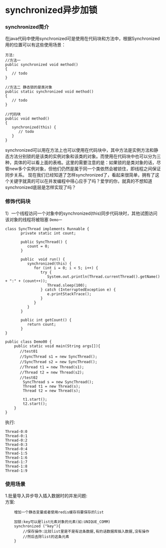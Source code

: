# synchronized异步加锁
### synchronized简介
在java代码中使用synchronized可是使用在代码块和方法中，根据Synchronized用的位置可以有这些使用场景：
```
方法:
//方法一
public synchronized void method()
{
   // todo
}

//方法二 静态锁的是类对象
public static synchronized void method()
{
   // todo
}

//代码块
public void method()
{
   synchronized(this) {
      // todo
   }
}
```

synchronized可以用在方法上也可以使用在代码块中，其中方法是实例方法和静态方法分别锁的是该类的实例对象和该类的对象。而使用在代码块中也可以分为三种，具体的可以看上面的表格。这里的需要注意的是：如果锁的是类对象的话，尽管new多个实例对象，但他们仍然是属于同一个类依然会被锁住，即线程之间保证同步关系。
现在我们已经知道了怎样synchronized了，看起来很简单，拥有了这个关键字就真的可以在并发编程中得心应手了吗？爱学的你，就真的不想知道synchronized底层是怎样实现了吗？
### 修饰代码块
1）一个线程访问一个对象中的synchronized(this)同步代码块时，其他试图访问该对象的线程将被阻塞
``Demo一``
```
class SyncThread implements Runnable {
       private static int count;
 
       public SyncThread() {
          count = 0;
       }
 
       public  void run() {
          synchronized(this) {
             for (int i = 0; i < 5; i++) {
                try {
                   System.out.println(Thread.currentThread().getName() + ":" + (count++));
                   Thread.sleep(100);
                } catch (InterruptedException e) {
                   e.printStackTrace();
                }
             }
          }
       }
 
       public int getCount() {
          return count;
       }
}
 
public class Demo00 {
    public static void main(String args[]){
　　　　//test01
　　　　//SyncThread s1 = new SyncThread();
　　　　//SyncThread s2 = new SyncThread();
　　　　//Thread t1 = new Thread(s1);
　　　　//Thread t2 = new Thread(s2);
　　　　//test02        
        SyncThread s = new SyncThread();
        Thread t1 = new Thread(s);
        Thread t2 = new Thread(s);
        
        t1.start();
        t2.start();
    }
}
```
执行:
```
Thread-0:0
Thread-0:1
Thread-0:2
Thread-0:3
Thread-0:4
Thread-1:5
Thread-1:6
Thread-1:7
Thread-1:8
Thread-1:9

```



### 使用场景
1.批量导入异步导入插入数据时的并发问题:  </br>
方案:
```
    增加一个静态变量或者使用redis缓存将要保存的list

    加锁:key可以是list元素对象的元素(如:UNIQUE_COMM)
    synchronized ("key"){
        //保存操作:比较list里是不是有这条数据,有的话数据库插入数据,没有操作
        //然后去除list的这条元素
    }

```
